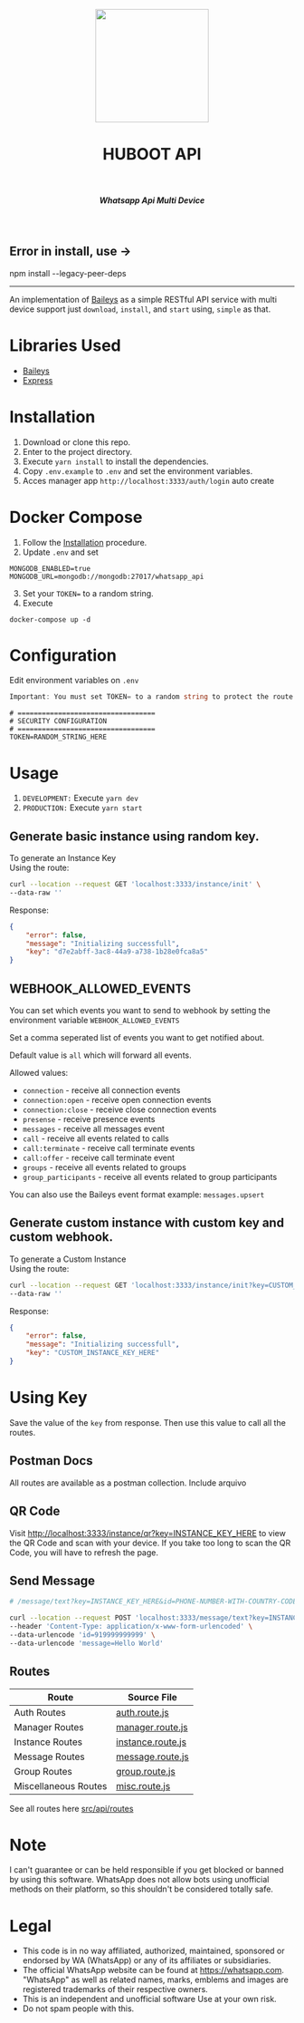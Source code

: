 
<div align="center">
<p>
<a href="#"><img title="skynet" src="https://blogger.googleusercontent.com/img/a/AVvXsEiKE_6w5bcwsKhTrs0pefLv8pMizPxhO0V3QkD0pKwrN1EHAGJa_SfbPQpacsTa-QgQsZqWvI7ZqZBMP8s-N8h2ke8omsFggT1X1aK45vq4DvD_MLn-MLvXNg9m2z6Bhqp1Om_vRrpWeXdRmHK6xq_hDQDf9wySQmDPyzDQXGJ7l8DIzVwNmyOXpIKeV3c" alt="" width="200" height="200"></a>
</p>
<p>
<h1 align="center">HUBOOT API</h1>
<br>
<h5 align="center">Whatsapp Api Multi Device</h5>
</p>
<br>
</div>

## Error in install, use ->
npm install --legacy-peer-deps


---

An implementation of [Baileys](https://github.com/WhiskeySockets/Baileys) as a simple RESTful API service with multi device support just `download`, `install`, and `start` using, `simple` as that.

# Libraries Used

-   [Baileys](https://github.com/WhiskeySockets/Baileys)
-   [Express](https://github.com/expressjs/express)

# Installation

1. Download or clone this repo.
2. Enter to the project directory.
3. Execute `yarn install` to install the dependencies.
4. Copy `.env.example` to `.env` and set the environment variables.
5. Acces manager app `http://localhost:3333/auth/login` auto create

# Docker Compose

1. Follow the [Installation](#installation) procedure.
2. Update `.env` and set

```
MONGODB_ENABLED=true
MONGODB_URL=mongodb://mongodb:27017/whatsapp_api
```

3. Set your `TOKEN=` to a random string.
4. Execute

```
docker-compose up -d
```

# Configuration

Edit environment variables on `.env`

```a
Important: You must set TOKEN= to a random string to protect the route.
```

```env
# ==================================
# SECURITY CONFIGURATION
# ==================================
TOKEN=RANDOM_STRING_HERE
```

# Usage

1. `DEVELOPMENT:` Execute `yarn dev`
2. `PRODUCTION:` Execute `yarn start`

## Generate basic instance using random key.

To generate an Instance Key  
Using the route:

```bash
curl --location --request GET 'localhost:3333/instance/init' \
--data-raw ''
```

Response:

```json
{
    "error": false,
    "message": "Initializing successfull",
    "key": "d7e2abff-3ac8-44a9-a738-1b28e0fca8a5"
}
```

## WEBHOOK_ALLOWED_EVENTS

You can set which events you want to send to webhook by setting the environment variable `WEBHOOK_ALLOWED_EVENTS`

Set a comma seperated list of events you want to get notified about.

Default value is `all` which will forward all events.

Allowed values:

-   `connection` - receive all connection events
-   `connection:open` - receive open connection events
-   `connection:close` - receive close connection events
-   `presense` - receive presence events
-   `messages` - receive all messages event
-   `call` - receive all events related to calls
-   `call:terminate` - receive call terminate events
-   `call:offer` - receive call terminate event
-   `groups` - receive all events related to groups
-   `group_participants` - receive all events related to group participants

You can also use the Baileys event format example: `messages.upsert`

## Generate custom instance with custom key and custom webhook.

To generate a Custom Instance  
Using the route:

```bash
curl --location --request GET 'localhost:3333/instance/init?key=CUSTOM_INSTANCE_KEY_HERE&webhook=true&webhookUrl=https://webhook.site/d7114704-97f6-4562-9a47-dcf66b07266d' \
--data-raw ''
```

Response:

```json
{
    "error": false,
    "message": "Initializing successfull",
    "key": "CUSTOM_INSTANCE_KEY_HERE"
}
```

# Using Key

Save the value of the `key` from response. Then use this value to call all the routes.

## Postman Docs

All routes are available as a postman collection. Include arquivo

## QR Code

Visit [http://localhost:3333/instance/qr?key=INSTANCE_KEY_HERE](http://localhost:3333/instance/qr?key=INSTANCE_KEY_HERE) to view the QR Code and scan with your device. If you take too long to scan the QR Code, you will have to refresh the page.

## Send Message

```sh
# /message/text?key=INSTANCE_KEY_HERE&id=PHONE-NUMBER-WITH-COUNTRY-CODE&message=MESSAGE

curl --location --request POST 'localhost:3333/message/text?key=INSTANCE_KEY_HERE' \
--header 'Content-Type: application/x-www-form-urlencoded' \
--data-urlencode 'id=919999999999' \
--data-urlencode 'message=Hello World'
```

## Routes

| Route                | Source File                                                                                                          |
| -------------------- | -------------------------------------------------------------------------------------------------------------------- |
| Auth Routes          | [auth.route.js](https://github.com/gest-dev/whatsapp-api-multi-device/blob/main/src/api/routes/auth.route.js)        |
| Manager Routes       | [manager.route.js](https://github.com/gest-dev/whatsapp-api-multi-device/blob/main/src/api/routes/manager.route.js)  |
| Instance Routes      | [instance.route.js](https://github.com/gest-dev/whatsapp-api-multi-device/blob/main/src/api/routes/instance.route.js)|
| Message Routes       | [message.route.js](https://github.com/gest-dev/whatsapp-api-multi-device/blob/main/src/api/routes/message.route.js)  |
| Group Routes         | [group.route.js](https://github.com/gest-dev/whatsapp-api-multi-device/blob/main/src/api/routes/group.route.js)      |
| Miscellaneous Routes | [misc.route.js](https://github.com/gest-dev/whatsapp-api-multi-device/blob/main/src/api/routes/misc.route.js)        |

See all routes here [src/api/routes](https://github.com/gest-dev/whatsapp-api-multi-device/tree/master/src/api/routes)

# Note

I can't guarantee or can be held responsible if you get blocked or banned by using this software. WhatsApp does not allow bots using unofficial methods on their platform, so this shouldn't be considered totally safe.

# Legal

-   This code is in no way affiliated, authorized, maintained, sponsored or endorsed by WA (WhatsApp) or any of its affiliates or subsidiaries.
-   The official WhatsApp website can be found at https://whatsapp.com. "WhatsApp" as well as related names, marks, emblems and images are registered trademarks of their respective owners.
-   This is an independent and unofficial software Use at your own risk.
-   Do not spam people with this.
